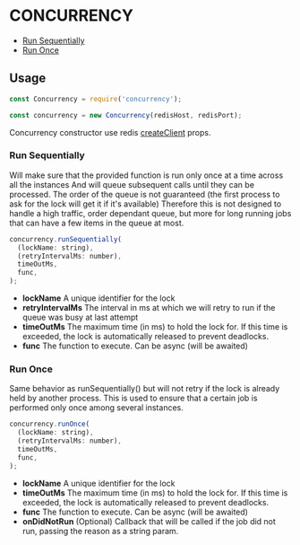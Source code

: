 # CONCURRENCY

- [Run Sequentially](#run-sequentially)
- [Run Once](#run-once)

## Usage

```javascript
const Concurrency = require('concurrency');

const concurrency = new Concurrency(redisHost, redisPort);
```

Concurrency constructor use redis [createClient](#https://www.npmjs.com/package/redis#rediscreateclient) props.

### Run Sequentially

Will make sure that the provided function is run only once at a time across all the instances
And will queue subsequent calls until they can be processed. The order of the queue is not guaranteed (the first process to ask for the lock will get it if it's available)
Therefore this is not designed to handle a high traffic, order dependant queue, but more for long running jobs that can have a few items in the queue at most.

```javascript
concurrency.runSequentially(
  (lockName: string),
  (retryIntervalMs: number),
  timeOutMs,
  func,
);
```

- **lockName** A unique identifier for the lock
- **retryIntervalMs** The interval in ms at which we will retry to run if the queue was busy at last attempt
- **timeOutMs** The maximum time (in ms) to hold the lock for. If this time is exceeded, the lock is automatically released to prevent deadlocks.
- **func** The function to execute. Can be async (will be awaited)

### Run Once

Same behavior as runSequentially() but will not retry if the lock is already held by another process.
This is used to ensure that a certain job is performed only once among several instances.

```javascript
concurrency.runOnce(
  (lockName: string),
  (retryIntervalMs: number),
  timeOutMs,
  func,
);
```

- **lockName** A unique identifier for the lock
- **timeOutMs** The maximum time (in ms) to hold the lock for. If this time is exceeded, the lock is automatically released to prevent deadlocks.
- **func** The function to execute. Can be async (will be awaited)
- **onDidNotRun** (Optional) Callback that will be called if the job did not run, passing the reason as a string param.

